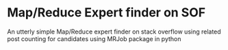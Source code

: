 # Map/Reduce Expert finder on SOF
An utterly simple Map/Reduce expert finder on stack overflow using related post counting for candidates using MRJob package in python